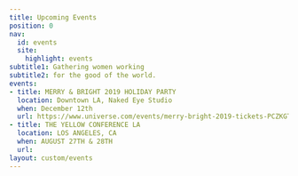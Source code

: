 ```yaml
---
title: Upcoming Events
position: 0
nav:
  id: events
  site:
    highlight: events
subtitle1: Gathering women working
subtitle2: for the good of the world.
events:
- title: MERRY & BRIGHT 2019 HOLIDAY PARTY
  location: Downtown LA, Naked Eye Studio
  when: December 12th
  url: https://www.universe.com/events/merry-bright-2019-tickets-PCZKGT/
- title: THE YELLOW CONFERENCE LA
  location: LOS ANGELES, CA
  when: AUGUST 27TH & 28TH
  url: 
layout: custom/events
---
```


